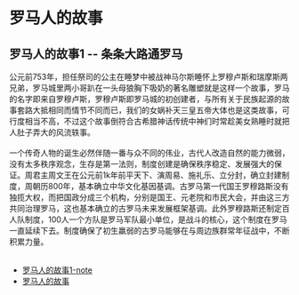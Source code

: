
# 罗马人的故事

## 罗马人的故事1 -- 条条大路通罗马
公元前753年，担任祭司的公主在睡梦中被战神马尔斯睡怀上罗穆卢斯和瑞摩斯两兄弟，罗马城里两小哥趴在一头母狼胸下吸奶的著名雕塑就是这样一个故事，罗马的名字即来自罗穆卢斯，罗穆卢斯即罗马城的初创建者，与所有关于民族起源的故事套路大抵相同而情节不同而已，我们的女娲补天三皇五帝大体也是这类故事，可行度相当不高，不过这个故事倒符合古希腊神话传统中神们时常趁美女熟睡时就把人肚子弄大的风流轶事。
<br><br>
一个传奇人物的诞生必然伴随一番与众不同的伟业，古代人改造自然的能力微弱，没有太多秩序观念，生存是第一法则，制度创建是确保秩序稳定、发展强大的保证。周君主周文王在公元前1k年前平天下、演周易、施礼乐、立分封，确立封建制度，周朝历800年，基本确立中华文化基因基调。古罗马第一代国王罗穆路斯没有独揽大权，而把国政分成三个机构，分别是国王、元老院和市民大会，并由这三方共同治理罗马，这也基本确立的古罗马未来发展框架基调。此外罗穆路斯还制定百人队制度，100人一个方队是罗马军队最小单位，是战斗的核心，这个制度在罗马一直延续下去。制度确保了初生羸弱的古罗马能够在与周边族群常年征战中，不断积累力量。
<br><br>






- [罗马人的故事1-note](note/罗马人的故事1-note.md)
- [罗马人的故事](https://book.douban.com/review/9301143/)
